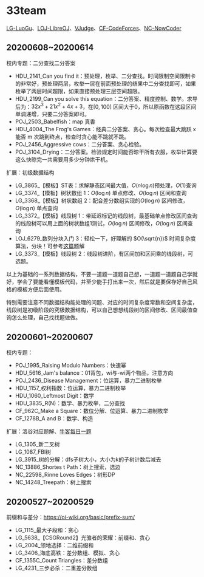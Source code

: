 # 33team

[LG-LuoGu](https://www.luogu.com.cn/)、[LOJ-LibreOJ](https://loj.ac/)、[VJudge](https://vjudge.net/)、[CF-CodeForces](https://codeforces.com/)、[NC-NowCoder](https://www.nowcoder.com/)

## 20200608~20200614


校内专题：二分查找二分答案

- HDU_2141_Can you find it：预处理，枚举、二分查找。时间限制空间限制卡的非常好，预处理两层，枚举一层在前面预处理的结果中二分查找即可，如果枚举了两层时间超限，如果直接预处理三层空间超限。
- HDU_2199_Can you solve this equation：二分答案、精度控制、数学。求导后为：$32x^3+21x^2+4x+3$，在$[0,100]$ 区间大于0，所以原函数在这段区间单调递增，只要二分答案即可。
- POJ_2503_Babelfish：map 真香
- HDU_4004_The Frog's Games：经典二分答案、贪心。每次检查最大跳跃 x 能否 m 次跳到终点，检查时贪心能不跳就不跳。
- POJ_2456_Aggressive cows：二分答案、贪心检验。
- POJ_3104_Drying：二分答案。检验规定时间能否晾干所有衣服，枚举计算要这么快晾完一共需要用多少分钟烘干机。

扩展：初级数据结构

- LG_3865_【模板】ST表：求解静态区间最大值，$O(n\log{n})$预处理，$O(1)$查询
- LG_3374_【模板】树状数组 1：$O(\log{n})$ 单点修改、$O(\log{n})$ 区间和查询
- LG_3368_【模板】树状数组 2：配合差分数组实现的$O(\log{n})$ 区间修改，$O(\log{n})$ 单点查询
- LG_3372_【模板】线段树 1：带延迟标记的线段树，最基础单点修改区间查询的线段树可以用上面的树状数组1测试，$O(\log{n})$ 区间修改，$O(\log{n})$ 区间查询
- LOJ_6279_数列分块入门 3：轻松一下，好理解的 $O(\sqrt{n})$ 时间复杂度算法，分块！可参考[这篇](https://www.luogu.com.cn/blog/deco/qian-tan-ji-chu-gen-hao-suan-fa-fen-kuai#)题解
- LG_3373_【模板】线段树 2：线段树进阶，有区间加和区间乘的线段树，可选题。

以上为基础的一系列数据结构，不要一道题一道题自己想，一道题一道题自己学就好，学会了要能看懂模板代码，并至少能手打出来一次，然后就是要保存好自己风格的模板方便后面使用。

特别需要注意不同数据结构能处理的问题、对应的时间复杂度常数和空间复杂度，线段树是初级阶段的究极数据结构，可以自己想想线段树的区间修改、区间最值查询怎么处理，自己找找题做做。


## 20200601~20200607

校内专题：

- POJ_1995_Raising Modulo Numbers：快速幂
- HDU_5616_Jam's balance：01背包，wi与-wi两个物品，注意方向
- POJ_2436_Disease Management：位运算，暴力二进制枚举
- HDU_1157_权利指数：位运算，暴力二进制枚举
- HDU_1060_Leftmost Digit：数学
- HDU_3835_R(N)：数学、暴力枚举，二分查找
- CF_962C_Make a Square：数位分解、位运算、暴力二进制枚举
- CF_1278B_A and B：数学、构造

扩展：洛谷对应题解、[牛客每日一题](https://ac.nowcoder.com/discuss/390407)

- LG_1305_新二叉树
- LG_1087_FBI树
- LG_3915_树的分解：dfs子树大小，大小为k的子树计数后减去
- NC_13886_Shortes  t Path：树上搜索，选边 
- NC_22598_Rinne Loves Edges：树形DP
- NC_14248_Treepath：树上搜索

## 20200527~20200529

前缀和与差分：https://oi-wiki.org/basic/prefix-sum/

- LG_1115_最大子段和：贪心
- LG_5638_【CSGRound2】光骓者的荣耀：前缀和、贪心
- LG_2004_领地选择：二维前缀和
- LG_3406_海底高铁：差分数组、模拟、贪心
- CF_1355C_Count Triangles：差分数组
- LG_4231_三步必杀：二重差分数组

